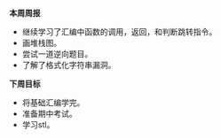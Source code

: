 **本周周报**
- 继续学习了汇编中函数的调用，返回，和判断跳转指令。
- 画堆栈图。
- 尝试一道逆向题目。
- 了解了格式化字符串漏洞。

**下周目标**
- 将基础汇编学完。
- 准备期中考试。
- 学习stl。
